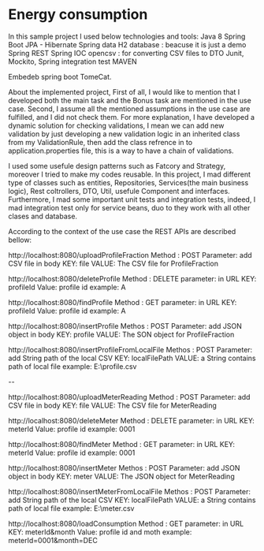 # Energy consumption
In this sample project I used below technologies and tools:
Java 8 
Spring Boot
JPA - Hibernate
Spring data
H2 database : beacuse it is just a demo
Spring REST
Spring IOC
opencsv : for converting CSV files to DTO
Junit,
Mockito,
Spring integration test
MAVEN

Embedeb spring boot TomeCat.

About the implemented project, First of all, I would like to mention that I developed both the main task and the Bonus task are mentioned in the use case. Second, I assume all the mentioned assumptions in the use case are fulfilled, and I did not check them. For more explanation, I have developed a dynamic solution for checking validations, I mean we can add new validation by just developing a new validation logic in an inherited class from my ValidationRule, then add the class refrence in to application.properties file, this is a way to have a chain of validations.

I used some usefule design patterns such as Fatcory and Strategy, moreover I tried to make my codes reusable. In this project, I mad different type of classes such as entities, Repositories, Services(the main business logic), Rest coltrollers, DTO, Util, usefule Component and interfaces. Furthermore, I mad some important unit tests and integration tests, indeed, I mad integration test only for service beans, duo to they work with all other clases and database.

According to the context of the use case the REST APIs are described bellow:



http://localhost:8080/uploadProfileFraction  Method  : POST     Parameter:  add CSV file in body     KEY: file   VALUE: The CSV file for ProfileFraction

http://localhost:8080/deleteProfile          Method  : DELETE   parameter:  in URL   KEY: profileId  Value: profile id  example: A

http://localhost:8080/findProfile            Method  : GET      parameter:  in URL  KEY: profileId   Value: profile id  example: A

http://localhost:8080/insertProfile          Methos  : POST     Parameter:  add JSON object in body  KEY: profile   VALUE: The SON object for ProfileFraction

http://localhost:8080/insertProfileFromLocalFile         Methos  : POST     Parameter:  add String path of the local CSV  KEY: localFilePath   VALUE: a String contains path of local file  example: E:\profile.csv

--


http://localhost:8080/uploadMeterReading  Method  : POST     Parameter:  add CSV file in body     KEY: file   VALUE: The CSV file for MeterReading

http://localhost:8080/deleteMeter          Method  : DELETE   parameter:  in URL   KEY: meterId  Value: profile id  example: 0001

http://localhost:8080/findMeter           Method  : GET      parameter:  in URL  KEY: meterId   Value: profile id   example: 0001

http://localhost:8080/insertMeter      Methos  : POST     Parameter:  add JSON object in body  KEY: meter    VALUE: The JSON object for MeterReading

http://localhost:8080/insertMeterFromLocalFile         Methos  : POST     Parameter:  add String path of the local CSV  KEY: localFilePath   VALUE: a String contains path of local file  example: E:\meter.csv

http://localhost:8080/loadConsumption          Method  : GET      parameter:  in URL  KEY: meterId&month   Value: profile id  and moth  example: meterId=0001&month=DEC
